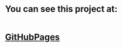 <div style="display:flex; flex-direction: column; padding: 0">
    <h1>You can see this project at:</h1>
    <a href=""><h1>GitHubPages</h1></a>
</div>